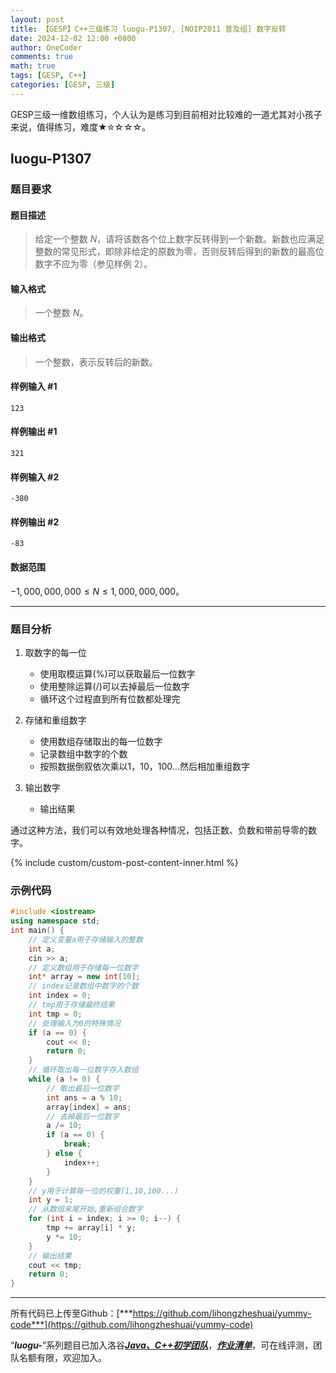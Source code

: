 ```yaml
---
layout: post
title: 【GESP】C++三级练习 luogu-P1307, [NOIP2011 普及组] 数字反转
date: 2024-12-02 12:00 +0800
author: OneCoder
comments: true
math: true
tags: [GESP, C++]
categories: [GESP, 三级]
---
```

GESP三级一维数组练习，个人认为是练习到目前相对比较难的一道尤其对小孩子来说，值得练习，难度★✮☆☆☆。

<!--more-->

## luogu-P1307

### 题目要求

#### 题目描述

>给定一个整数 $N$，请将该数各个位上数字反转得到一个新数。新数也应满足整数的常见形式，即除非给定的原数为零，否则反转后得到的新数的最高位数字不应为零（参见样例 2）。

#### 输入格式

>一个整数 $N$。

#### 输出格式

>一个整数，表示反转后的新数。

#### 样例输入 #1

```console
123
```

#### 样例输出 #1

```console
321
```

#### 样例输入 #2

```console
-380
```

#### 样例输出 #2

```console
-83
```

#### 数据范围

$-1,000,000,000\leq N\leq 1,000,000,000$。

---

### 题目分析

1. 取数字的每一位
   - 使用取模运算(%)可以获取最后一位数字
   - 使用整除运算(/)可以去掉最后一位数字
   - 循环这个过程直到所有位数都处理完

2. 存储和重组数字
   - 使用数组存储取出的每一位数字
   - 记录数组中数字的个数
   - 按照数据倒叙依次乘以1，10，100...然后相加重组数字

3. 输出数字
   - 输出结果

通过这种方法，我们可以有效地处理各种情况，包括正数、负数和带前导零的数字。

{% include custom/custom-post-content-inner.html %}

### 示例代码

```cpp
#include <iostream>
using namespace std;
int main() {
    // 定义变量a用于存储输入的整数
    int a;
    cin >> a;
    // 定义数组用于存储每一位数字
    int* array = new int[10];
    // index记录数组中数字的个数
    int index = 0;
    // tmp用于存储最终结果
    int tmp = 0;
    // 处理输入为0的特殊情况
    if (a == 0) {
        cout << 0;
        return 0;
    }
    // 循环取出每一位数字存入数组
    while (a != 0) {
        // 取出最后一位数字
        int ans = a % 10;
        array[index] = ans;
        // 去掉最后一位数字
        a /= 10;
        if (a == 0) {
            break;
        } else {
            index++;
        }
    }
    // y用于计算每一位的权重(1,10,100...)
    int y = 1;
    // 从数组末尾开始,重新组合数字
    for (int i = index; i >= 0; i--) {
        tmp += array[i] * y;
        y *= 10;
    }
    // 输出结果
    cout << tmp;
    return 0;
}
```

---

所有代码已上传至Github：[***https://github.com/lihongzheshuai/yummy-code***](https://github.com/lihongzheshuai/yummy-code)

“***luogu-***”系列题目已加入洛谷[***Java、C++初学团队***](https://www.luogu.com.cn/team/92228)，[***作业清单***](https://www.luogu.com.cn/team/92228#homework)，可在线评测，团队名额有限，欢迎加入。
